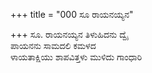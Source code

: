+++
title = "000 ಸೂ ರಾಯನಯ್ಯನ"

+++
ಸೂ.  ರಾಯನಯ್ಯನ ತಿಳುಹಿದನು ದ್ವೈ  
ಪಾಯನನು ಸಾಮದಲಿ ಕಮಳದ  
ಳಾಯತಾಕ್ಷಿಯು ಶಾಪವಿತ್ತಳು ಮುಳಿದು ಗಾಂಧಾರಿ